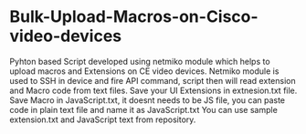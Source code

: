 # Bulk-Upload-Macros-on-Cisco-video-devices

Pyhton based Script developed using netmiko module which helps to upload macros and Extensions on CE video devices.
Netmiko module is used to SSH in device and fire API command, script then will read extension and Macro code from text files.
Save your UI Extensions in extnesion.txt file.
Save  Macro in JavaScript.txt, it doesnt needs to be JS file, you can paste code in plain text file and name it as JavaScript.txt
You can use sample extension.txt and JavaScript text from repository.
